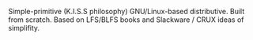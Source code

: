 Simple-primitive (K.I.S.S philosophy) GNU/Linux-based distributive. 
Built from scratch. Based on LFS/BLFS books and 
Slackware / CRUX ideas of simplifity.

